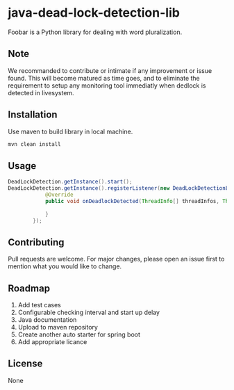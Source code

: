 # java-dead-lock-detection-lib

Foobar is a Python library for dealing with word pluralization. 

## Note
We recommanded to contribute or intimate if any improvement or issue found. This will become matured as time  goes, and to eliminate the requirement to setup any monitoring tool immediatly when dedlock is detected in livesystem.

## Installation

Use maven to build library in local machine.

```bash
mvn clean install
```

## Usage

```java
DeadLockDetection.getInstance().start();
DeadLockDetection.getInstance().registerListener(new DeadLockDetectionListener() {
            @Override
            public void onDeadlockDetected(ThreadInfo[] threadInfos, ThreadInfo[] threadInfoLockings) {
               
            }
        });
```

## Contributing
Pull requests are welcome. For major changes, please open an issue first to mention what you would like to change.

## Roadmap
1. Add test cases
2. Configurable checking interval and start up 
delay
3. Java documentation
4. Upload to maven repository
5. Create another auto starter for spring boot
6. Add appropriate licance
## License
None
